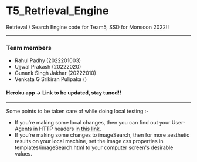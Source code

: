 # T5_Retrieval_Engine
Retrieval / Search Engine code for Team5, SSD for Monsoon 2022!!
***

### Team members 
- Rahul Padhy (2022201003)
- Ujjwal Prakash (20222020)
- Gunank Singh Jakhar (20222010)
- Venkata G Srikiran Pulipaka ()


#### Heroku app -> Link to be updated, stay tuned!!

***
Some points to be taken care of while doing local testing :-
<br>
- If you're making some local changes, then you can find out your User-Agents in HTTP headers [in this link](https://www.whatismybrowser.com/detect/what-is-my-user-agent/).
- If you're making some changes to imageSearch, then for more aesthetic results on your local machine, set the image css properties in templates/imageSearch.html to your computer screen's desirable values.
